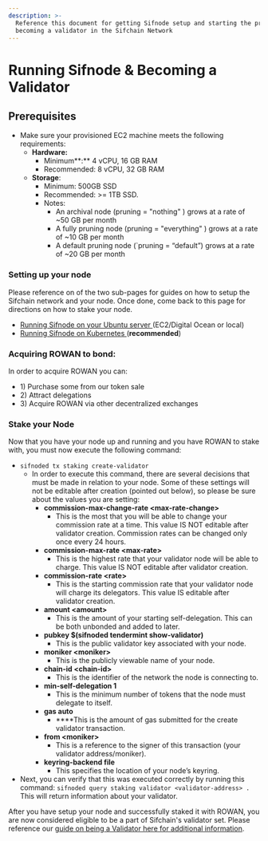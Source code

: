 ```yaml
---
description: >-
  Reference this document for getting Sifnode setup and starting the process to
  becoming a validator in the Sifchain Network
---
```


# Running Sifnode & Becoming a Validator

## Prerequisites <a id="9cbf"></a>

* Make sure your provisioned EC2 machine meets the following requirements:
  * **Hardware:**
    * Minimum**:** 4 vCPU, 16 GB RAM
    * Recommended: 8 vCPU, 32 GB RAM
  * **Storage**:
    * Minimum: 500GB SSD
    * Recommended: &gt;= 1TB SSD.
    * Notes:
      * An archival node \(pruning = "nothing" \) grows at a rate of ~50 GB per month
      * A fully pruning node \(pruning = "everything" \) grows at a rate of ~10 GB per month
      * A default pruning node \(\`pruning = “default”\) grows at a rate of ~20 GB per month

### Setting up your node

Please reference on of the two sub-pages for guides on how to setup the Sifchain network and your node. Once done, come back to this page for directions on how to stake your node.

* [Running Sifnode on your Ubuntu server ](https://docs.sifchain.finance/resources/tutorials/running-sifchain-validator-on-kubernetes/running-sifnode-on-your-ubuntu-server)\(EC2/Digital Ocean or local\)
* [Running Sifnode on Kubernetes ](https://docs.sifchain.finance/resources/tutorials/running-sifchain-validator-on-kubernetes/running-sifnode-on-kubernetes)\(**recommended**\)

### Acquiring ROWAN to bond:

In order to acquire ROWAN you can: 

* 1\) Purchase some from our token sale 
* 2\) Attract delegations 
* 3\) Acquire ROWAN via other decentralized exchanges

### Stake your Node

Now that you have your node up and running and you have ROWAN to stake with, you must now execute the following command:

* `sifnoded tx staking create-validator` 
  * In order to execute this command, there are several decisions that must be made in relation to your node. Some of these settings will not be editable after creation \(pointed out below\), so please be sure about the values you are setting:
    * **commission-max-change-rate &lt;max-rate-change&gt;**
      * This is the most that you will be able to change your commission rate at a time. This value IS NOT editable after validator creation. Commission rates can be changed only once every 24 hours.
    * **commission-max-rate &lt;max-rate&gt;**
      * This is the highest rate that your validator node will be able to charge. This value IS NOT editable after validator creation.
    * **commission-rate &lt;rate&gt;**
      * This is the starting commission rate that your validator node will charge its delegators. This value IS editable after validator creation.
    * **amount &lt;amount&gt;** 
      * This is the amount of your starting self-delegation. This can be both unbonded and added to later.
    * **pubkey $\(sifnoded tendermint show-validator\)** 
      * This is the public validator key associated with your node.
    * **moniker &lt;moniker&gt;**
      * This is the publicly viewable name of your node.
    * **chain-id &lt;chain-id&gt;**
      *  This is the identifier of the network the node is connecting to.
    * **min-self-delegation 1** 
      * This is the minimum number of tokens that the node must delegate to itself.
    * **gas auto** 
      *  ****This is the amount of gas submitted for the create validator transaction.
    * **from &lt;moniker&gt;** 
      * This is a reference to the signer of this transaction \(your validator address/moniker\).
    * **keyring-backend file**
      * This specifies the location of your node’s keyring.
* Next, you can verify that this was executed correctly by running this command: `sifnoded query staking validator <validator-address> .` This will return information about your validator.

After you have setup your node and successfully staked it with ROWAN, you are now considered eligible to be a part of Sifchain's validator set. Please reference our [guide on being a Validator here for additional information](https://docs.sifchain.finance/roles/validators).   


